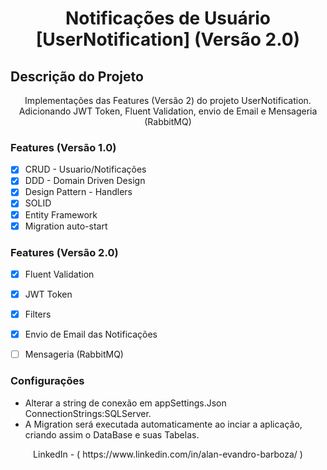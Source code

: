 
<h1 align="center">Notificações de Usuário [UserNotification] (Versão 2.0)</h1>

## Descrição do Projeto
<p align="center"> Implementações das Features (Versão 2) do projeto UserNotification. Adicionando JWT Token, Fluent Validation, envio de Email e Mensageria (RabbitMQ)</p>



### Features (Versão 1.0) 

- [x] CRUD - Usuario/Notificações
- [x] DDD - Domain Driven Design
- [x] Design Pattern - Handlers
- [x] SOLID
- [x] Entity Framework
- [x] Migration auto-start

### Features (Versão 2.0) 
- [x] Fluent Validation
- [x] JWT Token
- [x] Filters
- [x] Envio de Email das Notificações
- [ ] Mensageria (RabbitMQ)



### Configurações 
  * Alterar a string de conexão em appSettings.Json ConnectionStrings:SQLServer.
  * A Migration será executada automaticamente ao inciar a aplicação, criando assim o DataBase e suas Tabelas.


<p align="center"> LinkedIn - ( https://www.linkedin.com/in/alan-evandro-barboza/ ) </p>
